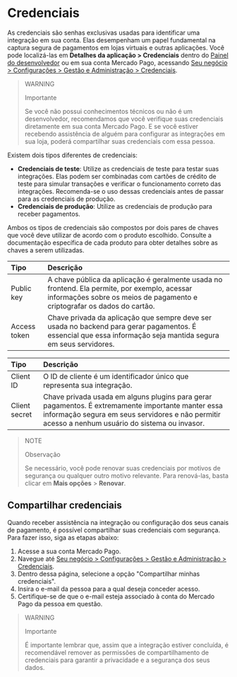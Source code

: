 # Credenciais

As credenciais são senhas exclusivas usadas para identificar uma integração em sua conta. Elas desempenham um papel fundamental na captura segura de pagamentos em lojas virtuais e outras aplicações. Você pode localizá-las em **Detalhes da aplicação > Credenciais** dentro do [Painel do desenvolvedor](/developers/panel/app) ou em sua conta Mercado Pago, acessando [Seu negócio > Configurações > Gestão e Administração > Credenciais](https://www.mercadopago[FAKER][URL][DOMAIN]/settings/account/credentials).

> WARNING
>
> Importante
>
> Se você não possui conhecimentos técnicos ou não é um desenvolvedor, recomendamos que você verifique suas credenciais diretamente em sua conta Mercado Pago. E se você estiver recebendo assistência de alguém para configurar as integrações em sua loja, poderá compartilhar suas credenciais com essa pessoa.

Existem dois tipos diferentes de credenciais:

* **Credenciais de teste**: Utilize as credenciais de teste para testar suas integrações. Elas podem ser combinadas com cartões de crédito de teste para simular transações e verificar o funcionamento correto das integrações. Recomenda-se o uso dessas credenciais antes de passar para as credenciais de produção.
* **Credenciais de produção**: Utilize as credenciais de produção para receber pagamentos.

Ambos os tipos de credenciais são compostos por dois pares de chaves que você deve utilizar de acordo com o produto escolhido. Consulte a documentação específica de cada produto para obter detalhes sobre as chaves a serem utilizadas.

| Tipo | Descrição |
| :--- | :--- |
| Public key | A chave pública da aplicação é geralmente usada no frontend. Ela permite, por exemplo, acessar informações sobre os meios de pagamento e criptografar os dados do cartão. |
| Access token | Chave privada da aplicação que sempre deve ser usada no backend para gerar pagamentos. É essencial que essa informação seja mantida segura em seus servidores. |

| Tipo | Descrição |
| :--- | :--- |
| Client ID | O ID de cliente é um identificador único que representa sua integração. |
| Client secret | Chave privada usada em alguns plugins para gerar pagamentos. É extremamente importante manter essa informação segura em seus servidores e não permitir acesso a nenhum usuário do sistema ou invasor. |

> NOTE
>
> Observação
>
>Se necessário, você pode renovar suas credenciais por motivos de segurança ou qualquer outro motivo relevante. Para renová-las, basta clicar em **Mais opções** > **Renovar**.

## Compartilhar credenciais

Quando receber assistência na integração ou configuração dos seus canais de pagamento, é possível compartilhar suas credenciais com segurança. Para fazer isso, siga as etapas abaixo:

1. Acesse a sua conta Mercado Pago.
2. Navegue até [Seu negócio > Configurações > Gestão e Administração > Credenciais](https://www.mercadopago/settings/account/credentials).
3. Dentro dessa página, selecione a opção "Compartilhar minhas credenciais".
4. Insira o e-mail da pessoa para a qual deseja conceder acesso.
5. Certifique-se de que o e-mail esteja associado à conta do Mercado Pago da pessoa em questão.

> WARNING
>
> Importante
>
>É importante lembrar que, assim que a integração estiver concluída, é recomendável remover as permissões de compartilhamento de credenciais para garantir a privacidade e a segurança dos seus dados.

